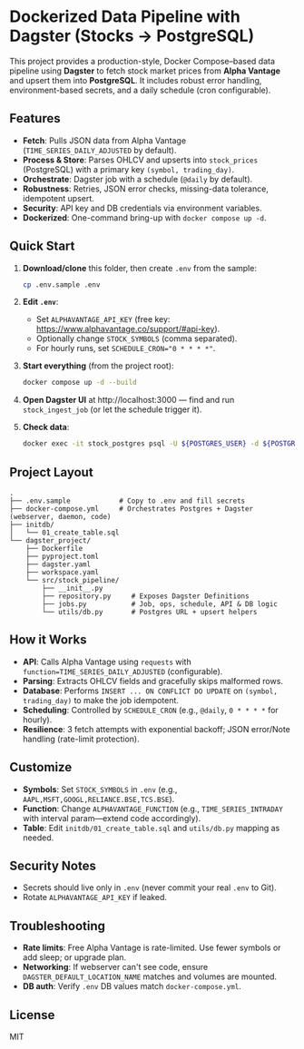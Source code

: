 # Dockerized Data Pipeline with Dagster (Stocks -> PostgreSQL)

This project provides a production-style, Docker Compose–based data pipeline using **Dagster** to fetch stock market prices from **Alpha Vantage** and upsert them into **PostgreSQL**. It includes robust error handling, environment-based secrets, and a daily schedule (cron configurable).

## Features
- **Fetch**: Pulls JSON data from Alpha Vantage (`TIME_SERIES_DAILY_ADJUSTED` by default).
- **Process & Store**: Parses OHLCV and upserts into `stock_prices` (PostgreSQL) with a primary key `(symbol, trading_day)`.
- **Orchestrate**: Dagster job with a schedule (`@daily` by default).
- **Robustness**: Retries, JSON error checks, missing-data tolerance, idempotent upsert.
- **Security**: API key and DB credentials via environment variables.
- **Dockerized**: One-command bring-up with `docker compose up -d`.

## Quick Start

1. **Download/clone** this folder, then create `.env` from the sample:
   ```bash
   cp .env.sample .env
   ```

2. **Edit `.env`**:
   - Set `ALPHAVANTAGE_API_KEY` (free key: https://www.alphavantage.co/support/#api-key).
   - Optionally change `STOCK_SYMBOLS` (comma separated).
   - For hourly runs, set `SCHEDULE_CRON="0 * * * *"`.

3. **Start everything** (from the project root):
   ```bash
   docker compose up -d --build
   ```

4. **Open Dagster UI** at http://localhost:3000 — find and run `stock_ingest_job` (or let the schedule trigger it).

5. **Check data**:
   ```bash
   docker exec -it stock_postgres psql -U ${POSTGRES_USER} -d ${POSTGRES_DB} -c "SELECT * FROM stock_prices ORDER BY trading_day DESC LIMIT 10;"
   ```

## Project Layout
```
.
├── .env.sample            # Copy to .env and fill secrets
├── docker-compose.yml     # Orchestrates Postgres + Dagster (webserver, daemon, code)
├── initdb/
│   └── 01_create_table.sql
└── dagster_project/
    ├── Dockerfile
    ├── pyproject.toml
    ├── dagster.yaml
    ├── workspace.yaml
    └── src/stock_pipeline/
        ├── __init__.py
        ├── repository.py     # Exposes Dagster Definitions
        ├── jobs.py           # Job, ops, schedule, API & DB logic
        └── utils/db.py       # Postgres URL + upsert helpers
```

## How it Works

- **API**: Calls Alpha Vantage using `requests` with `function=TIME_SERIES_DAILY_ADJUSTED` (configurable).
- **Parsing**: Extracts OHLCV fields and gracefully skips malformed rows.
- **Database**: Performs `INSERT ... ON CONFLICT DO UPDATE` on `(symbol, trading_day)` to make the job idempotent.
- **Scheduling**: Controlled by `SCHEDULE_CRON` (e.g., `@daily`, `0 * * * *` for hourly).
- **Resilience**: 3 fetch attempts with exponential backoff; JSON error/Note handling (rate-limit protection).

## Customize

- **Symbols**: Set `STOCK_SYMBOLS` in `.env` (e.g., `AAPL,MSFT,GOOGL,RELIANCE.BSE,TCS.BSE`).
- **Function**: Change `ALPHAVANTAGE_FUNCTION` (e.g., `TIME_SERIES_INTRADAY` with interval param—extend code accordingly).
- **Table**: Edit `initdb/01_create_table.sql` and `utils/db.py` mapping as needed.

## Security Notes

- Secrets should live only in `.env` (never commit your real `.env` to Git).
- Rotate `ALPHAVANTAGE_API_KEY` if leaked.

## Troubleshooting

- **Rate limits**: Free Alpha Vantage is rate-limited. Use fewer symbols or add sleep; or upgrade plan.
- **Networking**: If webserver can't see code, ensure `DAGSTER_DEFAULT_LOCATION_NAME` matches and volumes are mounted.
- **DB auth**: Verify `.env` DB values match `docker-compose.yml`.

## License
MIT
